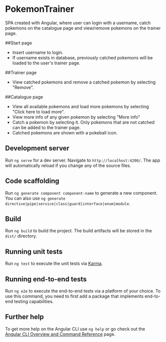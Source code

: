 # PokemonTrainer

SPA created with Angular, where user can login with a username, catch pokemons on the catalogue page and view/remove pokemons on the trainer page.

##Start page

- Insert username to login. 
- If username exists in database, previously catched pokemons will be loaded to the user's trainer page.

##Trainer page

- View catched pokemons and remove a catched pokemon by selecting "Remove".

##Catalogue page

- View all available pokemons and load more pokemons by selecting "Click here to load more". 
- View more info of any given pokemon by selecting "More info"
- Catch a pokemon by selecting it. Only pokemons that are not catched can be added to the trainer page.
- Catched pokemons are shown with a pokeball icon.

## Development server

Run `ng serve` for a dev server. Navigate to `http://localhost:4200/`. The app will automatically reload if you change any of the source files.

## Code scaffolding

Run `ng generate component component-name` to generate a new component. You can also use `ng generate directive|pipe|service|class|guard|interface|enum|module`.

## Build

Run `ng build` to build the project. The build artifacts will be stored in the `dist/` directory.

## Running unit tests

Run `ng test` to execute the unit tests via [Karma](https://karma-runner.github.io).

## Running end-to-end tests

Run `ng e2e` to execute the end-to-end tests via a platform of your choice. To use this command, you need to first add a package that implements end-to-end testing capabilities.

## Further help

To get more help on the Angular CLI use `ng help` or go check out the [Angular CLI Overview and Command Reference](https://angular.io/cli) page.
